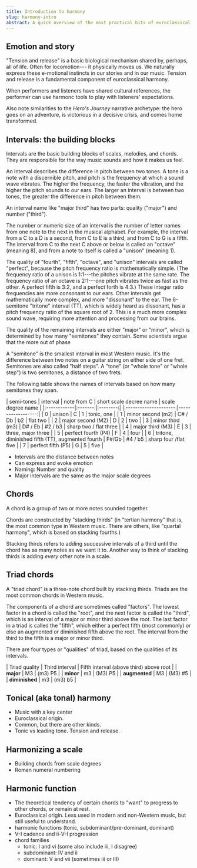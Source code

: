 ```yaml
---
title: Introduction to harmony
slug: harmony-intro
abstract: A quick overview of the most practical bits of euroclassical harmony.
---
```


## Emotion and story

"Tension and release" is a basic biological mechanism shared by, 
perhaps, all of life. 
Often for locomotion---
it physically moves us.
We naturally express these e-motional instincts in our stories and in our music.
Tension and release is a fundamental component of euroclassical harmony. 

When performers and listeners have shared cultural references,
the performer can use harmonc tools to play with listeners' expectations.


Also note similarities to the _Hero's Journey_ narrative archetype:
the hero goes on an adventure, 
is victorious in a decisive crisis, 
and comes home transformed.

## Intervals: the building blocks

Intervals are the basic building blocks of scales, melodies, and chords.
They are responsible for the way music sounds and how it makes us feel. 

An interval describes the difference in pitch between two tones. 
A tone is a note with a discernible pitch,
and pitch is the frequency at which a sound wave vibrates.
The higher the frequency,
the faster the vibration,
and the higher the pitch sounds to our ears.
The larger an interval is between two tones,
the greater the difference in pitch between them.

An interval name like "major third" has two parts: quality ("major") and number ("third").

The number or numeric size of an interval is the number of letter names from one note to the next in the musical alphabet.
For example, the interval from a C to a D is a second,
from C to E is a third,
and from C to G is a fifth.
The interval from C to the next C above or below is called an "octave" (meaning 8),
and from a note to itself is called a "unison" (meaning 1).

The quality of "fourth", "fifth", "octave", and "unison" intervals are called "perfect",
because the pitch frequency ratio is mathematically simple.
(The frequency ratio of a unison is 1:1---the pitches vibrate at the same rate.
The frequency ratio of an octave is 2:1---one pitch vibrates twice as fast as the other.
A perfect fifth is 3:2, and a perfect forth is 4:3.)
These integer ratio frequencies are more consonant to our ears. 
Other intervals get mathematically more complex,
and more "dissonant" to the ear.
The 6-semitone "tritone" interval (TT), 
which is widely heard as dissonant,
has a pitch frequency ratio of the square root of 2. 
This is a much more complex sound wave,
requiring more attention and processing
from our brains. 


The quality of the remaining intervals are either "major" or "minor",
which is determined by how many "semitones" they contain.
Some scientists argue that the more out of phase

A "semitone" is the smallest interval in most Western music.
It's the difference between two notes on a guitar string on either side of one fret.
Semitones are also called "half steps".
A "tone" (or "whole tone" or "whole step") is two semitones,
a distance of two frets.

The following table shows the names of intervals based on how many semitones they span.

<div class="table-wrapper" markdown="block">

| semi-tones | interval | note from C  | short scale decree name | scale degree name |
|:------------|:-------:|:--------:| |:---------------------:|------------------:|
| 0   | unison | C       | 1     | tonic, one |
| 1   | minor second (m2)   | C# / Db | b2    | flat two |
| 2   | major second (M2)   | D     | 2     | two |
| 3   | minor third (m3)    | D# / Eb | #2 / b3    | sharp two / flat three |
| 4   | major third (M3)    | E     | 3     | three, major three |
| 5   | perfect fourth (P4) | F     | 4     | four |
| 6   | tritone, diminished fifth (TT), augmented fourth | F#/Gb | #4 / b5 | sharp four /flat five |
| 7   | perfect fifth (P5)  | G     | 5     | five |



</div>


- Intervals are the distance between notes
- Can express and evoke emotion
- Naming: Number and quality
- Major intervals are the same as the major scale degrees

## Chords

A chord is a group of two or more notes sounded together.

Chords are constructed by "stacking thirds" 
(in "tertian harmony" that is, 
the most common type in Western music.
There are others,
like "quartal harmony",
which is based on stacking fourths.)

Stacking thirds refers to adding successive intervals of a third until the chord has as many notes as we want it to.
Another way to think of stacking thirds is adding *every other* note in a scale. 

## Triad chords

A "triad chord" is a three-note chord built by stacking thirds.
Triads are the most common chords in Western music.

The components of a chord are sometimes called "factors".
The lowest factor in a chord is called the "root",
and the next factor is called the "third",
which is an interval of a major or minor third above the root.
The last factor in a triad is called the "fifth",
which either a perfect fifth (most commonly)
or else an augmented or diminished fifth above the root.
The interval from the third to the fifth is a major or minor third.

There are four types or "qualities" of triad,
based on the qualities of its intervals.

<div class="table-wrapper" markdown="block">

| Triad quality  | Third interval        | Fifth interval (above third) above root |
| **major**      | M3                    | (m3) P5 |
| **minor**      | m3                    | (M3) P5 |
| **augmented**  | M3                    | (M3) #5 |
| **diminished** | m3                    | (m3) b5 |

</div>

## Tonical (aka tonal) harmony

- Music with a key center
- Euroclassical origin. 
- Common, but there are other kinds.
- Tonic vs leading tone. Tension and release. 

## Harmonizing a scale

- Building chords from scale degrees
- Roman numeral numbering

## Harmonic function

- The theoretical tendency of certain chords to "want" to progress to other chords, or remain at rest. 
- Euroclassical origin. Less used in modern and non-Western music, but still useful to understand.
- harmonic functions (tonic, subdominant/pre-dominant, dominant)
- V-I cadence and ii-V-I progression
- chord families 
  - tonic: I and vi (some also include iii, I disagree)
  - subdominant: IV and ii
  - dominant: V and vii (sometimes iii or III)

